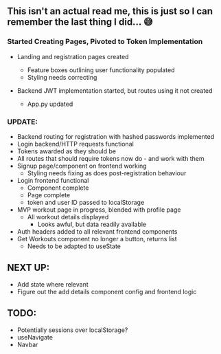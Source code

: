 ## This isn't an actual read me, this is just so I can remember the last thing I did... 😅


### **Started Creating Pages, Pivoted to Token Implementation**

- Landing and registration pages created
    - Feature boxes outlining user functionality populated
    - Styling needs correcting

- Backend JWT implementation started, but routes using it not created
    - App.py updated

### UPDATE:

- Backend routing for registration with hashed passwords implemented
- Login backend/HTTP requests functional
- Tokens awarded as they should be
- All routes that should require tokens now do - and work with them
- Signup page/component on frontend working
    - Styling needs fixing as does post-registration behaviour
- Login frontend functional
    - Component complete
    - Page complete
    - token and user ID passed to localStorage
- MVP workout page in progress, blended with profile page
    - All workout details displayed
        - Looks awful, but data readily available
- Auth headers added to all relevant frontend components
- Get Workouts component no longer a button, returns list
    - Needs to be adapted to useState

## NEXT UP:

- Add state where relevant
- Figure out the add details component config and frontend logic


## TODO:

- Potentially sessions over localStorage?
- useNavigate
- Navbar

    